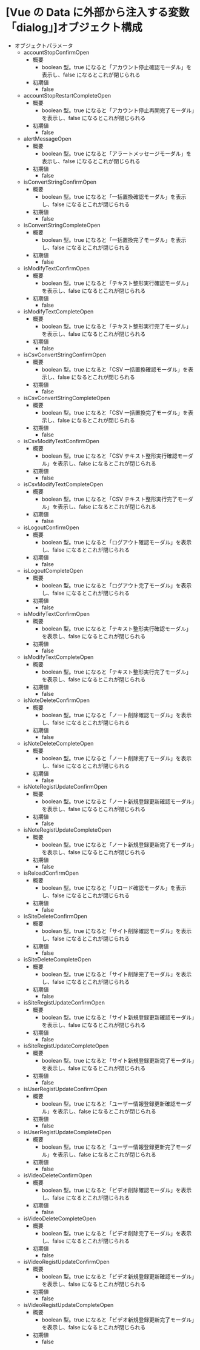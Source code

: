 # [Vue の Data に外部から注入する変数「dialog」]オブジェクト構成

- オブジェクトパラメータ
  - accountStopConfirmOpen
    - 概要
      - boolean 型。true になると「アカウント停止確認モーダル」を表示し、false になるとこれが閉じられる
    - 初期値
      - false
  - accountStopRestartCompleteOpen
    - 概要
      - boolean 型。true になると「アカウント停止再開完了モーダル」を表示し、false になるとこれが閉じられる
    - 初期値
      - false
  - alertMessageOpen
    - 概要
      - boolean 型。true になると「アラートメッセージモーダル」を表示し、false になるとこれが閉じられる
    - 初期値
      - false
  - isConvertStringConfirmOpen
    - 概要
      - boolean 型。true になると「一括置換確認モーダル」を表示し、false になるとこれが閉じられる
    - 初期値
      - false
  - isConvertStringCompleteOpen
    - 概要
      - boolean 型。true になると「一括置換完了モーダル」を表示し、false になるとこれが閉じられる
    - 初期値
      - false
  - isModifyTextConfirmOpen
    - 概要
      - boolean 型。true になると「テキスト整形実行確認モーダル」を表示し、false になるとこれが閉じられる
    - 初期値
      - false
  - isModifyTextCompleteOpen
    - 概要
      - boolean 型。true になると「テキスト整形実行完了モーダル」を表示し、false になるとこれが閉じられる
    - 初期値
      - false
  - isCsvConvertStringConfirmOpen
    - 概要
      - boolean 型。true になると「CSV 一括置換確認モーダル」を表示し、false になるとこれが閉じられる
    - 初期値
      - false
  - isCsvConvertStringCompleteOpen
    - 概要
      - boolean 型。true になると「CSV 一括置換完了モーダル」を表示し、false になるとこれが閉じられる
    - 初期値
      - false
  - isCsvModifyTextConfirmOpen
    - 概要
      - boolean 型。true になると「CSV テキスト整形実行確認モーダル」を表示し、false になるとこれが閉じられる
    - 初期値
      - false
  - isCsvModifyTextCompleteOpen
    - 概要
      - boolean 型。true になると「CSV テキスト整形実行完了モーダル」を表示し、false になるとこれが閉じられる
    - 初期値
      - false
  - isLogoutConfirmOpen
    - 概要
      - boolean 型。true になると「ログアウト確認モーダル」を表示し、false になるとこれが閉じられる
    - 初期値
      - false
  - isLogoutCompleteOpen
    - 概要
      - boolean 型。true になると「ログアウト完了モーダル」を表示し、false になるとこれが閉じられる
    - 初期値
      - false
  - isModifyTextConfirmOpen
    - 概要
      - boolean 型。true になると「テキスト整形実行確認モーダル」を表示し、false になるとこれが閉じられる
    - 初期値
      - false
  - isModifyTextCompleteOpen
    - 概要
      - boolean 型。true になると「テキスト整形実行完了モーダル」を表示し、false になるとこれが閉じられる
    - 初期値
      - false
  - isNoteDeleteConfirmOpen
    - 概要
      - boolean 型。true になると「ノート削除確認モーダル」を表示し、false になるとこれが閉じられる
    - 初期値
      - false
  - isNoteDeleteCompleteOpen
    - 概要
      - boolean 型。true になると「ノート削除完了モーダル」を表示し、false になるとこれが閉じられる
    - 初期値
      - false
  - isNoteRegistUpdateConfirmOpen
    - 概要
      - boolean 型。true になると「ノート新規登録更新確認モーダル」を表示し、false になるとこれが閉じられる
    - 初期値
      - false
  - isNoteRegistUpdateCompleteOpen
    - 概要
      - boolean 型。true になると「ノート新規登録更新完了モーダル」を表示し、false になるとこれが閉じられる
    - 初期値
      - false
  - isReloadConfirmOpen
    - 概要
      - boolean 型。true になると「リロード確認モーダル」を表示し、false になるとこれが閉じられる
    - 初期値
      - false
  - isSiteDeleteConfirmOpen
    - 概要
      - boolean 型。true になると「サイト削除確認モーダル」を表示し、false になるとこれが閉じられる
    - 初期値
      - false
  - isSiteDeleteCompleteOpen
    - 概要
      - boolean 型。true になると「サイト削除完了モーダル」を表示し、false になるとこれが閉じられる
    - 初期値
      - false
  - isSiteRegistUpdateConfirmOpen
    - 概要
      - boolean 型。true になると「サイト新規登録更新確認モーダル」を表示し、false になるとこれが閉じられる
    - 初期値
      - false
  - isSiteRegistUpdateCompleteOpen
    - 概要
      - boolean 型。true になると「サイト新規登録更新完了モーダル」を表示し、false になるとこれが閉じられる
    - 初期値
      - false
  - isUserRegistUpdateConfirmOpen
    - 概要
      - boolean 型。true になると「ユーザー情報登録更新確認モーダル」を表示し、false になるとこれが閉じられる
    - 初期値
      - false
  - isUserRegistUpdateCompleteOpen
    - 概要
      - boolean 型。true になると「ユーザー情報登録更新完了モーダル」を表示し、false になるとこれが閉じられる
    - 初期値
      - false
  - isVideoDeleteConfirmOpen
    - 概要
      - boolean 型。true になると「ビデオ削除確認モーダル」を表示し、false になるとこれが閉じられる
    - 初期値
      - false
  - isVideoDeleteCompleteOpen
    - 概要
      - boolean 型。true になると「ビデオ削除完了モーダル」を表示し、false になるとこれが閉じられる
    - 初期値
      - false
  - isVideoRegistUpdateConfirmOpen
    - 概要
      - boolean 型。true になると「ビデオ新規登録更新確認モーダル」を表示し、false になるとこれが閉じられる
    - 初期値
      - false
  - isVideoRegistUpdateCompleteOpen
    - 概要
      - boolean 型。true になると「ビデオ新規登録更新完了モーダル」を表示し、false になるとこれが閉じられる
    - 初期値
      - false
